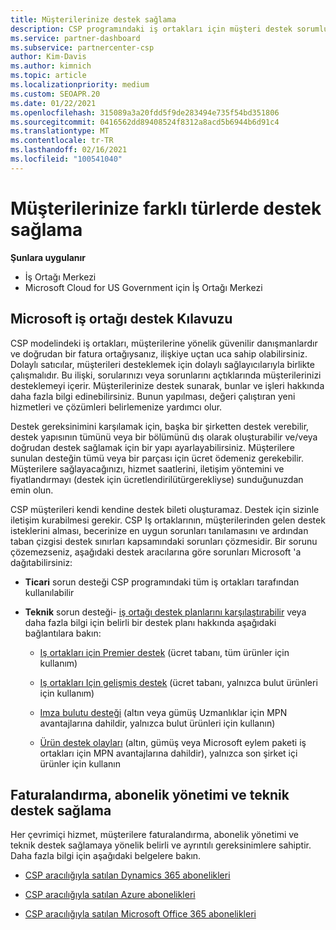 ```yaml
---
title: Müşterilerinize destek sağlama
description: CSP programındaki iş ortakları için müşteri destek sorumlulukları hakkında bilgi edinin. Faturalandırma, abonelik yönetimi ve teknik sorunlar için desteği içerir.
ms.service: partner-dashboard
ms.subservice: partnercenter-csp
author: Kim-Davis
ms.author: kimnich
ms.topic: article
ms.localizationpriority: medium
ms.custom: SEOAPR.20
ms.date: 01/22/2021
ms.openlocfilehash: 315089a3a20fdd5f9de283494e735f54bd351806
ms.sourcegitcommit: 0416562dd89408524f8312a8acd5b6944b6d91c4
ms.translationtype: MT
ms.contentlocale: tr-TR
ms.lasthandoff: 02/16/2021
ms.locfileid: "100541040"
---
```

# <a name="providing-different-types-of-support-to-your-customers"></a>Müşterilerinize farklı türlerde destek sağlama

**Şunlara uygulanır**

-  İş Ortağı Merkezi
-  Microsoft Cloud for US Government için İş Ortağı Merkezi


## <a name="microsoft-partner-support-guidance"></a>Microsoft iş ortağı destek Kılavuzu

CSP modelindeki iş ortakları, müşterilerine yönelik güvenilir danışmanlardır ve doğrudan bir fatura ortağıysanız, ilişkiye uçtan uca sahip olabilirsiniz. Dolaylı satıcılar, müşterileri desteklemek için dolaylı sağlayıcılarıyla birlikte çalışmalıdır. Bu ilişki, sorularınızı veya sorunlarını açtıklarında müşterilerinizi desteklemeyi içerir. Müşterilerinize destek sunarak, bunlar ve işleri hakkında daha fazla bilgi edinebilirsiniz. Bunun yapılması, değeri çalıştıran yeni hizmetleri ve çözümleri belirlemenize yardımcı olur.

Destek gereksinimini karşılamak için, başka bir şirketten destek verebilir, destek yapısının tümünü veya bir bölümünü dış olarak oluşturabilir ve/veya doğrudan destek sağlamak için bir yapı ayarlayabilirsiniz. Müşterilere sunulan desteğin tümü veya bir parçası için ücret ödemeniz gerekebilir. Müşterilere sağlayacağınızı, hizmet saatlerini, iletişim yöntemini ve fiyatlandırmayı (destek için ücretlendirilütürgerekliyse) sunduğunuzdan emin olun.

CSP müşterileri kendi kendine destek bileti oluşturamaz. Destek için sizinle iletişim kurabilmesi gerekir. CSP Iş ortaklarının, müşterilerinden gelen destek isteklerini alması, becerinize en uygun sorunları tanılamasını ve ardından taban çizgisi destek sınırları kapsamındaki sorunları çözmesidir. Bir sorunu çözemezseniz, aşağıdaki destek aracılarına göre sorunları Microsoft 'a dağıtabilirsiniz:

- **Ticari** sorun desteği CSP programındaki tüm iş ortakları tarafından kullanılabilir

- **Teknik** sorun desteği- [iş ortağı destek planlarını karşılaştırabilir](https://partner.microsoft.com/support/partnersupport) veya daha fazla bilgi için belirli bir destek planı hakkında aşağıdaki bağlantılara bakın:

  - [Iş ortakları için Premier destek](https://partner.microsoft.com/support/microsoft-services-premier-support) (ücret tabanı, tüm ürünler için kullanım)

  - [Iş ortakları Için gelişmiş destek](https://partner.microsoft.com/support/advanced-cloud-support) (ücret tabanı, yalnızca bulut ürünleri için kullanım)

  - [Imza bulutu desteği](manage-your-partner-network-benefits.md) (altın veya gümüş Uzmanlıklar için MPN avantajlarına dahildir, yalnızca bulut ürünleri için kullanın)

  - [Ürün destek olayları](manage-your-partner-network-benefits.md) (altın, gümüş veya Microsoft eylem paketi iş ortakları için MPN avantajlarına dahildir), yalnızca son şirket içi ürünler için kullanın

## <a name="providing-billing-subscription-management-and-technical-support"></a>Faturalandırma, abonelik yönetimi ve teknik destek sağlama 

Her çevrimiçi hizmet, müşterilere faturalandırma, abonelik yönetimi ve teknik destek sağlamaya yönelik belirli ve ayrıntılı gereksinimlere sahiptir. Daha fazla bilgi için aşağıdaki belgelere bakın.

- [CSP aracılığıyla satılan Dynamics 365 abonelikleri](https://www.microsoftpartnercommunity.com/t5/CSP/Microsoft-Partner-Support-Guidance/m-p/5262#M30)

- [CSP aracılığıyla satılan Azure abonelikleri](https://www.microsoftpartnercommunity.com/t5/CSP/Microsoft-Partner-Support-Guidance/m-p/5263#M31)

- [CSP aracılığıyla satılan Microsoft Office 365 abonelikleri](https://www.microsoftpartnercommunity.com/t5/CSP/Microsoft-Partner-Support-Guidance/m-p/5264#M32)
